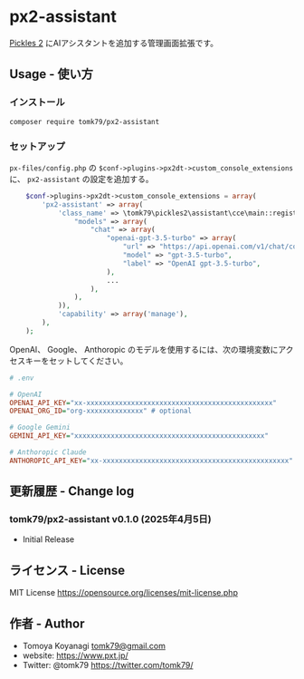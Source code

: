 # px2-assistant

[Pickles 2](https://pickles2.com/) にAIアシスタントを追加する管理画面拡張です。


## Usage - 使い方

### インストール

```
composer require tomk79/px2-assistant
```

### セットアップ

`px-files/config.php` の `$conf->plugins->px2dt->custom_console_extensions` に、 `px2-assistant` の設定を追加する。

```php
	$conf->plugins->px2dt->custom_console_extensions = array(
	    'px2-assistant' => array(
			'class_name' => \tomk79\pickles2\assistant\cce\main::register(array(
				"models" => array(
					"chat" => array(
						"openai-gpt-3.5-turbo" => array(
							"url" => "https://api.openai.com/v1/chat/completions",
							"model" => "gpt-3.5-turbo",
							"label" => "OpenAI gpt-3.5-turbo",
						),
                        ...
					),
				),
			)),
			'capability' => array('manage'),
		),
	);
```

OpenAI、 Google、 Anthoropic のモデルを使用するには、次の環境変数にアクセスキーをセットしてください。

```ini
# .env

# OpenAI
OPENAI_API_KEY="xx-xxxxxxxxxxxxxxxxxxxxxxxxxxxxxxxxxxxxxxxxxxxxxx"
OPENAI_ORG_ID="org-xxxxxxxxxxxxxx" # optional

# Google Gemini
GEMINI_API_KEY="xxxxxxxxxxxxxxxxxxxxxxxxxxxxxxxxxxxxxxxxxxxxxxx"

# Anthoropic Claude
ANTHOROPIC_API_KEY="xx-xxxxxxxxxxxxxxxxxxxxxxxxxxxxxxxxxxxxxxxxxxxxxx"
```

## 更新履歴 - Change log

### tomk79/px2-assistant v0.1.0 (2025年4月5日)

- Initial Release



## ライセンス - License

MIT License https://opensource.org/licenses/mit-license.php


## 作者 - Author

- Tomoya Koyanagi <tomk79@gmail.com>
- website: <https://www.pxt.jp/>
- Twitter: @tomk79 <https://twitter.com/tomk79/>
